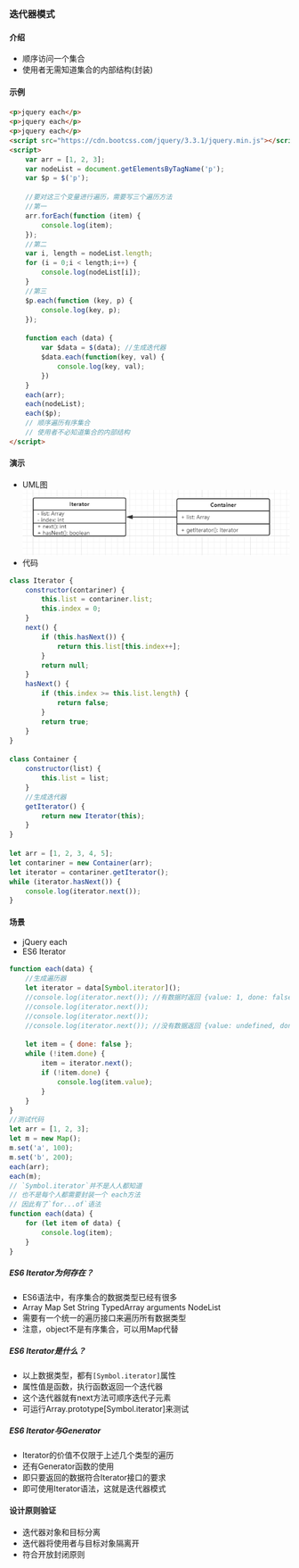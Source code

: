 ### 迭代器模式
#### 介绍
- 顺序访问一个集合
- 使用者无需知道集合的内部结构(封装)
#### 示例
```html
<p>jquery each</p>
<p>jquery each</p>
<p>jquery each</p>
<script src="https://cdn.bootcss.com/jquery/3.3.1/jquery.min.js"></script>
<script>
    var arr = [1, 2, 3];
    var nodeList = document.getElementsByTagName('p');
    var $p = $('p');
    
    //要对这三个变量进行遍历，需要写三个遍历方法
    //第一
    arr.forEach(function (item) {
        console.log(item);
    });
    //第二
    var i, length = nodeList.length;
    for (i = 0;i < length;i++) {
        console.log(nodeList[i]);
    }
    //第三
    $p.each(function (key, p) {
        console.log(key, p);
    });

    function each (data) {
        var $data = $(data); //生成迭代器
        $data.each(function(key, val) {
            console.log(key, val);
        })
    }
    each(arr);
    each(nodeList);
    each($p);
    // 顺序遍历有序集合
    // 使用者不必知道集合的内部结构
</script>
```
#### 演示
- UML图
![效果](https://github.com/liuxilei/itlr-road/blob/master/Design-pattern/img/iterator.png)
- 代码
```javascript
class Iterator {
    constructor(contariner) {
        this.list = contariner.list;
        this.index = 0;
    }
    next() {
        if (this.hasNext()) {
            return this.list[this.index++];
        }
        return null;
    }
    hasNext() {
        if (this.index >= this.list.length) {
            return false;
        }
        return true;
    }
}

class Container {
    constructor(list) {
        this.list = list;
    }
    //生成迭代器
    getIterator() {
        return new Iterator(this);
    }
}

let arr = [1, 2, 3, 4, 5];
let contariner = new Container(arr);
let iterator = contariner.getIterator();
while (iterator.hasNext()) {
    console.log(iterator.next());
}
```
#### 场景
- jQuery each
- ES6 Iterator
```javascript
function each(data) {
    //生成遍历器
    let iterator = data[Symbol.iterator]();
    //console.log(iterator.next()); //有数据时返回 {value: 1, done: false}
    //console.log(iterator.next());
    //console.log(iterator.next());
    //console.log(iterator.next()); //没有数据返回 {value: undefined, done: true}

    let item = { done: false };
    while (!item.done) {
        item = iterator.next();
        if (!item.done) {
            console.log(item.value);
        }
    }
}
//测试代码
let arr = [1, 2, 3];
let m = new Map();
m.set('a', 100);
m.set('b', 200);
each(arr);
each(m);
// `Symbol.iterator`并不是人人都知道
// 也不是每个人都需要封装一个 each方法
// 因此有了`for...of`语法
function each(data) {
    for (let item of data) {
        console.log(item);
    }
}
```
##### ES6 Iterator为何存在？
- ES6语法中，有序集合的数据类型已经有很多
- Array Map Set String TypedArray arguments NodeList
- 需要有一个统一的遍历接口来遍历所有数据类型
- 注意，object不是有序集合，可以用Map代替
##### ES6 Iterator是什么？
- 以上数据类型，都有`[Symbol.iterator]`属性
- 属性值是函数，执行函数返回一个迭代器
- 这个迭代器就有next方法可顺序迭代子元素
- 可运行Array.prototype[Symbol.iterator]来测试
##### ES6 Iterator与Generator
- Iterator的价值不仅限于上述几个类型的遍历
- 还有Generator函数的使用
- 即只要返回的数据符合Iterator接口的要求
- 即可使用Iterator语法，这就是迭代器模式
#### 设计原则验证
- 迭代器对象和目标分离
- 迭代器将使用者与目标对象隔离开
- 符合开放封闭原则
